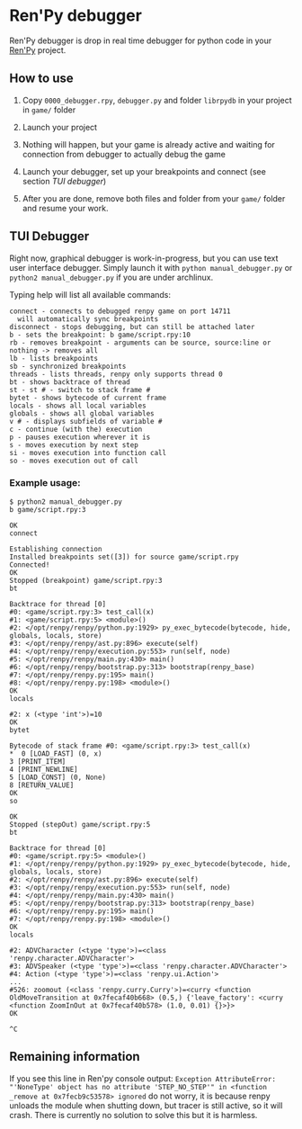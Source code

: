 # Ren'Py debugger

Ren'Py debugger is drop in real time debugger for python code in your [Ren'Py](https://github.com/renpy/renpy) project.

## How to use

1) Copy `0000_debugger.rpy`, `debugger.py` and folder `librpydb` in your project in `game/` folder

2) Launch your project

3) Nothing will happen, but your game is already active and waiting for connection from debugger to actually debug the game

4) Launch your debugger, set up your breakpoints and connect (see section _TUI debugger_)

5) After you are done, remove both files and folder from your `game/` folder and resume your work.

## TUI Debugger

Right now, graphical debugger is work-in-progress, but you can use text user interface debugger. Simply launch it with `python manual_debugger.py` or `python2 manual_debugger.py` if you are under archlinux.

Typing help will list all available commands:

```
connect - connects to debugged renpy game on port 14711
  will automatically sync breakpoints
disconnect - stops debugging, but can still be attached later
b - sets the breakpoint: b game/script.rpy:10
rb - removes breakpoint - arguments can be source, source:line or nothing -> removes all
lb - lists breakpoints
sb - synchronized breakpoints
threads - lists threads, renpy only supports thread 0
bt - shows backtrace of thread
st - st # - switch to stack frame #
bytet - shows bytecode of current frame
locals - shows all local variables
globals - shows all global variables
v # - displays subfields of variable #
c - continue (with the) execution
p - pauses execution wherever it is
s - moves execution by next step
si - moves execution into function call
so - moves execution out of call
```

### Example usage:

```
$ python2 manual_debugger.py
b game/script.rpy:3

OK
connect

Establishing connection
Installed breakpoints set([3]) for source game/script.rpy
Connected!
OK
Stopped (breakpoint) game/script.rpy:3
bt

Backtrace for thread [0]
#0: <game/script.rpy:3> test_call(x)
#1: <game/script.rpy:5> <module>()
#2: </opt/renpy/renpy/python.py:1929> py_exec_bytecode(bytecode, hide, globals, locals, store)
#3: </opt/renpy/renpy/ast.py:896> execute(self)
#4: </opt/renpy/renpy/execution.py:553> run(self, node)
#5: </opt/renpy/renpy/main.py:430> main()
#6: </opt/renpy/renpy/bootstrap.py:313> bootstrap(renpy_base)
#7: </opt/renpy/renpy.py:195> main()
#8: </opt/renpy/renpy.py:198> <module>()
OK
locals

#2: x (<type 'int'>)=10
OK
bytet

Bytecode of stack frame #0: <game/script.rpy:3> test_call(x)  
*  0 [LOAD_FAST] (0, x)
3 [PRINT_ITEM]
4 [PRINT_NEWLINE]
5 [LOAD_CONST] (0, None)
8 [RETURN_VALUE]
OK
so

OK
Stopped (stepOut) game/script.rpy:5
bt

Backtrace for thread [0]
#0: <game/script.rpy:5> <module>()
#1: </opt/renpy/renpy/python.py:1929> py_exec_bytecode(bytecode, hide, globals, locals, store)
#2: </opt/renpy/renpy/ast.py:896> execute(self)
#3: </opt/renpy/renpy/execution.py:553> run(self, node)
#4: </opt/renpy/renpy/main.py:430> main()
#5: </opt/renpy/renpy/bootstrap.py:313> bootstrap(renpy_base)
#6: </opt/renpy/renpy.py:195> main()
#7: </opt/renpy/renpy.py:198> <module>()
OK
locals

#2: ADVCharacter (<type 'type'>)=<class 'renpy.character.ADVCharacter'>
#3: ADVSpeaker (<type 'type'>)=<class 'renpy.character.ADVCharacter'>
#4: Action (<type 'type'>)=<class 'renpy.ui.Action'>
...
#526: zoomout (<class 'renpy.curry.Curry'>)=<curry <function OldMoveTransition at 0x7fecaf40b668> (0.5,) {'leave_factory': <curry <function ZoomInOut at 0x7fecaf40b578> (1.0, 0.01) {}>}>
OK

^C
```

## Remaining information

If you see this line in Ren'py console output: `Exception AttributeError: "'NoneType' object has no attribute 'STEP_NO_STEP'" in <function _remove at 0x7fecb9c53578> ignored` do not worry, it is because renpy unloads the module when shutting down, but tracer is still active, so it will crash. There is currently no solution to solve this but it is harmless.
